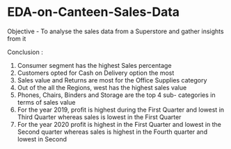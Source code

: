 # EDA-on-Canteen-Sales-Data
Objective - To analyse the sales data from a Superstore and gather insights from it

Conclusion : 
1. Consumer segment has the highest Sales percentage
2. Customers opted for Cash on Delivery option the most
3. Sales value and Returns are most for the Office Supplies category
4. Out of the all the Regions, west has the highest sales value
5. Phones, Chairs, Binders and Storage are the top 4 sub- categories in terms of sales value
6. For the year 2019, profit is highest during the First Quarter and lowest in Third Quarter whereas sales is lowest in the First Quarter
7. For the year 2020 profit is highest in the First Quarter and lowest in the Second quarter whereas sales is highest in the Fourth quarter and lowest in Second
